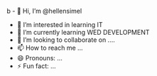 b - 👋 Hi, I’m @hellensimel
- 👀 I’m interested in learning IT
- 🌱 I’m currently learning WED DEVELOPMENT
- 💞️ I’m looking to collaborate on ....
- 📫 How to reach me ...
- 😄 Pronouns: ...
- ⚡ Fun fact: ...

<!---
hellensimel/hellensimel is a ✨ special ✨ repository because its `README.md` (this file) appears on your GitHub profile.
You can click the Preview link to take a look at your changes.
--->
